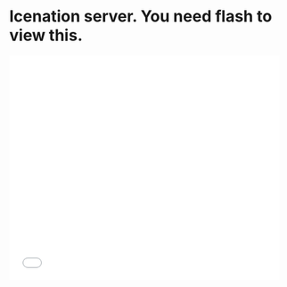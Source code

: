    # Icenation server. You need flash to view this.
   <iframe allowtransparency="true" width="485" height="402" src="//scratch.mit.edu/projects/embed/239000320/?autostart=false" frameborder="0" allowfullscreen></iframe>
    
